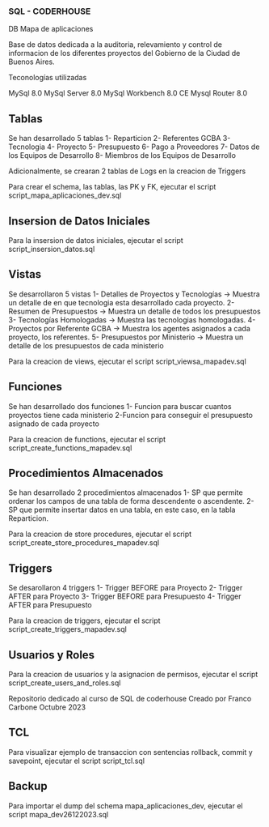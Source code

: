 ### SQL - CODERHOUSE ###

DB Mapa de aplicaciones

Base de datos dedicada a la auditoria, relevamiento y control de informacion de los diferentes proyectos del Gobierno de la Ciudad de Buenos Aires.

Teconologías utilizadas

MySql 8.0
MySql Server 8.0
MySql Workbench 8.0 CE
Mysql Router 8.0

## Tablas ##
Se han desarrollado 5 tablas
1- Reparticion
2- Referentes GCBA
3- Tecnologia
4- Proyecto
5- Presupuesto
6- Pago a Proveedores
7- Datos de los Equipos de Desarrollo
8- Miembros de los Equipos de Desarrollo

Adicionalmente, se crearan 2 tablas de Logs en la creacion de Triggers

Para crear el schema, las tablas, las PK y FK, ejecutar el script script_mapa_aplicaciones_dev.sql

## Insersion de Datos Iniciales ##

Para la insersion de datos iniciales, ejecutar el script script_insersion_datos.sql

## Vistas ##

Se desarrollaron 5 vistas
1- Detalles de Proyectos y Tecnologías -> Muestra un detalle de en que tecnologia esta desarrollado cada proyecto.
2- Resumen de Presupuestos -> Muestra un detalle de todos los presupuestos
3- Tecnologías Homologadas -> Muestra las tecnologias homologadas.
4- Proyectos por Referente GCBA -> Muestra los agentes asignados a cada proyecto, los referentes.
5- Presupuestos por Ministerio -> Muestra un detalle de los presupuestos de cada ministerio

Para la creacion de views, ejecutar el script script_viewsa_mapadev.sql

## Funciones ##

Se han desarrollado dos funciones
1- Funcion para buscar cuantos proyectos tiene cada ministerio
2-Funcion para conseguir el presupuesto asignado de cada proyecto

Para la creacion de functions, ejecutar el script script_create_functions_mapadev.sql

## Procedimientos Almacenados ##

Se han desarrollado 2 procedimientos almacenados
1- SP que permite ordenar los campos de una tabla de forma descendente o ascendente.
2- SP que permite insertar datos en una tabla, en este caso, en la tabla Reparticion.

Para la creacion de store procedures, ejecutar el script script_create_store_procedures_mapadev.sql

## Triggers

Se desarollaron 4 triggers
1- Trigger BEFORE para Proyecto
2- Trigger AFTER para Proyecto
3- Trigger BEFORE para Presupuesto
4- Trigger AFTER para Presupuesto

Para la creacion de triggers, ejecutar el script script_create_triggers_mapadev.sql

## Usuarios y Roles ##

Para la creacion de usuarios y la asignacion de permisos, ejecutar el script script_create_users_and_roles.sql

Repositorio dedicado al curso de SQL de coderhouse
Creado por Franco Carbone
Octubre 2023

## TCL ##

Para visualizar ejemplo de transaccion con sentencias rollback, commit y savepoint, ejecutar el script script_tcl.sql


## Backup ##

Para importar el dump del schema mapa_aplicaciones_dev, ejecutar el script mapa_dev26122023.sql
